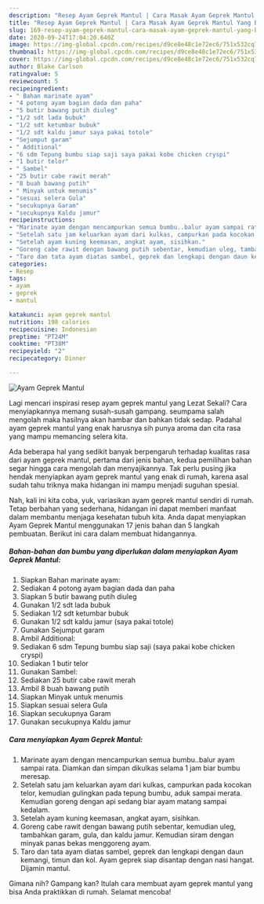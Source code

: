 ```yaml
---
description: "Resep Ayam Geprek Mantul | Cara Masak Ayam Geprek Mantul Yang Bisa Manjain Lidah"
title: "Resep Ayam Geprek Mantul | Cara Masak Ayam Geprek Mantul Yang Bisa Manjain Lidah"
slug: 169-resep-ayam-geprek-mantul-cara-masak-ayam-geprek-mantul-yang-bisa-manjain-lidah
date: 2020-09-24T17:04:20.640Z
image: https://img-global.cpcdn.com/recipes/d9ce8e48c1e72ec6/751x532cq70/ayam-geprek-mantul-foto-resep-utama.jpg
thumbnail: https://img-global.cpcdn.com/recipes/d9ce8e48c1e72ec6/751x532cq70/ayam-geprek-mantul-foto-resep-utama.jpg
cover: https://img-global.cpcdn.com/recipes/d9ce8e48c1e72ec6/751x532cq70/ayam-geprek-mantul-foto-resep-utama.jpg
author: Blake Carlson
ratingvalue: 5
reviewcount: 5
recipeingredient:
- " Bahan marinate ayam"
- "4 potong ayam bagian dada dan paha"
- "5 butir bawang putih diuleg"
- "1/2 sdt lada bubuk"
- "1/2 sdt ketumbar bubuk"
- "1/2 sdt kaldu jamur saya pakai totole"
- "Sejumput garam"
- " Additional"
- "6 sdm Tepung bumbu siap saji saya pakai kobe chicken cryspi"
- "1 butir telor"
- " Sambel"
- "25 butir cabe rawit merah"
- "8 buah bawang putih"
- " Minyak untuk menumis"
- "sesuai selera Gula"
- "secukupnya Garam"
- "secukupnya Kaldu jamur"
recipeinstructions:
- "Marinate ayam dengan mencampurkan semua bumbu..balur ayam sampai rata. Diamkan dan simpan dikulkas selama 1 jam biar bumbu meresap."
- "Setelah satu jam keluarkan ayam dari kulkas, campurkan pada kocokan telor, kemudian gulingkan pada tepung bumbu, aduk sampai merata. Kemudian goreng dengan api sedang biar ayam matang sampai kedalam."
- "Setelah ayam kuning keemasan, angkat ayam, sisihkan."
- "Goreng cabe rawit dengan bawang putih sebentar, kemudian uleg, tambahkan garam, gula, dan kaldu jamur. Kemudian siram dengan minyak panas bekas menggoreng ayam."
- "Taro dan tata ayam diatas sambel, geprek dan lengkapi dengan daun kemangi, timun dan kol. Ayam geprek siap disantap dengan nasi hangat. Dijamin mantul."
categories:
- Resep
tags:
- ayam
- geprek
- mantul

katakunci: ayam geprek mantul 
nutrition: 198 calories
recipecuisine: Indonesian
preptime: "PT24M"
cooktime: "PT38M"
recipeyield: "2"
recipecategory: Dinner

---
```



![Ayam Geprek Mantul](https://img-global.cpcdn.com/recipes/d9ce8e48c1e72ec6/751x532cq70/ayam-geprek-mantul-foto-resep-utama.jpg)

Lagi mencari inspirasi resep ayam geprek mantul yang Lezat Sekali? Cara menyiapkannya memang susah-susah gampang. seumpama salah mengolah maka hasilnya akan hambar dan bahkan tidak sedap. Padahal ayam geprek mantul yang enak harusnya sih punya aroma dan cita rasa yang mampu memancing selera kita.



Ada beberapa hal yang sedikit banyak berpengaruh terhadap kualitas rasa dari ayam geprek mantul, pertama dari jenis bahan, kedua pemilihan bahan segar hingga cara mengolah dan menyajikannya. Tak perlu pusing jika hendak menyiapkan ayam geprek mantul yang enak di rumah, karena asal sudah tahu triknya maka hidangan ini mampu menjadi suguhan spesial.


Nah, kali ini kita coba, yuk, variasikan ayam geprek mantul sendiri di rumah. Tetap berbahan yang sederhana, hidangan ini dapat memberi manfaat dalam membantu menjaga kesehatan tubuh kita. Anda dapat menyiapkan Ayam Geprek Mantul menggunakan 17 jenis bahan dan 5 langkah pembuatan. Berikut ini cara dalam membuat hidangannya.

<!--inarticleads1-->

##### Bahan-bahan dan bumbu yang diperlukan dalam menyiapkan Ayam Geprek Mantul:

1. Siapkan  Bahan marinate ayam:
1. Sediakan 4 potong ayam bagian dada dan paha
1. Siapkan 5 butir bawang putih diuleg
1. Gunakan 1/2 sdt lada bubuk
1. Sediakan 1/2 sdt ketumbar bubuk
1. Gunakan 1/2 sdt kaldu jamur (saya pakai totole)
1. Gunakan Sejumput garam
1. Ambil  Additional:
1. Sediakan 6 sdm Tepung bumbu siap saji (saya pakai kobe chicken cryspi)
1. Sediakan 1 butir telor
1. Gunakan  Sambel:
1. Sediakan 25 butir cabe rawit merah
1. Ambil 8 buah bawang putih
1. Siapkan  Minyak untuk menumis
1. Siapkan sesuai selera Gula
1. Siapkan secukupnya Garam
1. Gunakan secukupnya Kaldu jamur




<!--inarticleads2-->

##### Cara menyiapkan Ayam Geprek Mantul:

1. Marinate ayam dengan mencampurkan semua bumbu..balur ayam sampai rata. Diamkan dan simpan dikulkas selama 1 jam biar bumbu meresap.
1. Setelah satu jam keluarkan ayam dari kulkas, campurkan pada kocokan telor, kemudian gulingkan pada tepung bumbu, aduk sampai merata. Kemudian goreng dengan api sedang biar ayam matang sampai kedalam.
1. Setelah ayam kuning keemasan, angkat ayam, sisihkan.
1. Goreng cabe rawit dengan bawang putih sebentar, kemudian uleg, tambahkan garam, gula, dan kaldu jamur. Kemudian siram dengan minyak panas bekas menggoreng ayam.
1. Taro dan tata ayam diatas sambel, geprek dan lengkapi dengan daun kemangi, timun dan kol. Ayam geprek siap disantap dengan nasi hangat. Dijamin mantul.




Gimana nih? Gampang kan? Itulah cara membuat ayam geprek mantul yang bisa Anda praktikkan di rumah. Selamat mencoba!
